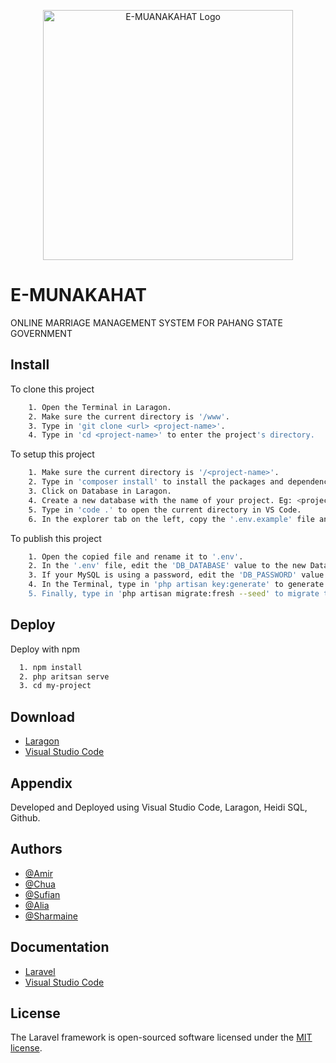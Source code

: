 <p align="center"><atarget="_blank"><img src="https://drive.google.com/file/d/1djK6UeE4AQm_dUc08Hb2j1gSo-i3s8Co/view?usp=sharing" width="400" alt="E-MUANAKAHAT Logo"></a></p>


# E-MUNAKAHAT
ONLINE MARRIAGE MANAGEMENT SYSTEM FOR PAHANG STATE GOVERNMENT


## Install

To clone this project
```bash
    1. Open the Terminal in Laragon.
    2. Make sure the current directory is '/www'.
    3. Type in 'git clone <url> <project-name>'.
    4. Type in 'cd <project-name>' to enter the project's directory.
```

To setup this project
```bash
    1. Make sure the current directory is '/<project-name>'.
    2. Type in 'composer install' to install the packages and dependencies.
    3. Click on Database in Laragon.
    4. Create a new database with the name of your project. Eg: <project_name>
    5. Type in 'code .' to open the current directory in VS Code.
    6. In the explorer tab on the left, copy the '.env.example' file and paste it in the same directory.
```

To publish this project
```bash
    1. Open the copied file and rename it to '.env'.
    2. In the '.env' file, edit the 'DB_DATABASE' value to the new Database name that you   have created.
    3. If your MySQL is using a password, edit the 'DB_PASSWORD' value with your password.
    4. In the Terminal, type in 'php artisan key:generate' to generate the project's 'APP_KEY'.
    5. Finally, type in 'php artisan migrate:fresh --seed' to migrate the database tables for the project.
```

## Deploy
Deploy with npm
```bash
  1. npm install 
  2. php aritsan serve
  3. cd my-project
```
    
## Download
 - [Laragon](https://laragon.org/download/)
 - [Visual Studio Code](https://code.visualstudio.com/download)


## Appendix
Developed and Deployed using Visual Studio Code, Laragon, Heidi SQL, Github.


## Authors
- [@Amir](https://github.com/amir1611)
- [@Chua](https://github.com/chua01)
- [@Sufian](https://github.com/pianburp)
- [@Alia](https://github.com/NikAlia910)
- [@Sharmaine](https://github.com/Shammene)

## Documentation
 - [Laravel](https://laravel.com/docs/10.x)
 - [Visual Studio Code](https://code.visualstudio.com/docs)

## License
The Laravel framework is open-sourced software licensed under the [MIT license](https://opensource.org/licenses/MIT).
